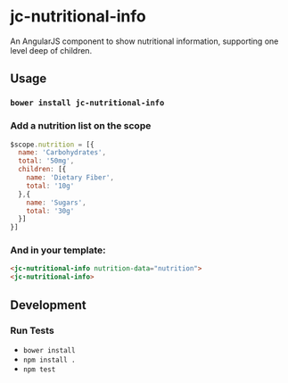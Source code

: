 jc-nutritional-info
====================

An AngularJS component to show nutritional information, supporting one level deep of children.

## Usage

### `bower install jc-nutritional-info`

### Add a nutrition list on the scope

```javascript
$scope.nutrition = [{
  name: 'Carbohydrates',
  total: '50mg',
  children: [{
    name: 'Dietary Fiber',
    total: '10g'
  },{
    name: 'Sugars',
    total: '30g'
  }]
}]
```

### And in your template:
```html
<jc-nutritional-info nutrition-data="nutrition">
<jc-nutritional-info>
```

## Development

### Run Tests

 * `bower install`
 * `npm install .`
 * `npm test`